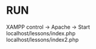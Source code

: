 # RUN
XAMPP control -> Apache -> Start  
localhost/lessons/index.php  
localhost/lessons/index2.php
